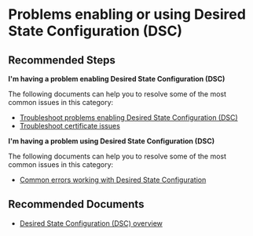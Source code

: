 <properties
    pageTitle="Problems enabling or using Desired State Configuration (DSC)"
    description="Problems enabling or using Desired State Configuration (DSC)"
    service="microsoft.automation"
    resource="automationaccounts"
    authors="csand-msft"
    ms.author="csand"
    displayOrder="10"
    selfHelpType="resource"
    productPesIds=""
    supportTopicIds=""
    resourceTags=""
    cloudEnvironments="MoonCake"
	  articleId="automation-troubleshoot-map-problemswithdesiredstateconfiguration-mooncake"
/>

# Problems enabling or using Desired State Configuration (DSC)

## **Recommended Steps**

**I'm having a problem enabling Desired State Configuration (DSC)**

The following documents can help you to resolve some of the most common issues in this category:

  * [Troubleshoot problems enabling Desired State Configuration (DSC)](https://docs.azure.cn/automation/automation-dsc-onboarding#troubleshooting-azure-virtual-machine-onboarding)
  * [Troubleshoot certificate issues](https://docs.azure.cn/automation/automation-dsc-onboarding#certificate-expiration-and-reregistration)

**I'm having a problem using Desired State Configuration (DSC)**

The following documents can help you to resolve some of the most common issues in this category:

  * [Common errors working with Desired State Configuration](https://docs.azure.cn/automation/troubleshoot/desired-state-configuration#common-errors-when-working-with-desired-state-configuration-dsc)

## **Recommended Documents**

* [Desired State Configuration (DSC) overview](https://docs.azure.cn/automation/automation-dsc-overview)

